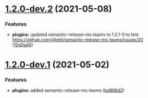 # [1.2.0-dev.2](https://github.com/yllieth/semantic-release-ms-teams-demo/compare/v1.2.0-dev.1...v1.2.0-dev.2) (2021-05-08)


### Features

* **plugins:** updated semantic-release-ms-teams to 1.2.1-0 to test https://github.com/yllieth/semantic-release-ms-teams/issues/20 ([12e0a40](https://github.com/yllieth/semantic-release-ms-teams-demo/commit/12e0a4020abd42ce5220d5a87fbc73f44527d884))

# [1.2.0-dev.1](https://github.com/yllieth/semantic-release-ms-teams-demo/compare/v1.1.0...v1.2.0-dev.1) (2021-05-02)


### Features

* **plugins:** added semantic-release-ms-teams ([bd868d2](https://github.com/yllieth/semantic-release-ms-teams-demo/commit/bd868d2c18297e3ac6d2f41cbe9160886d9c77a7))
